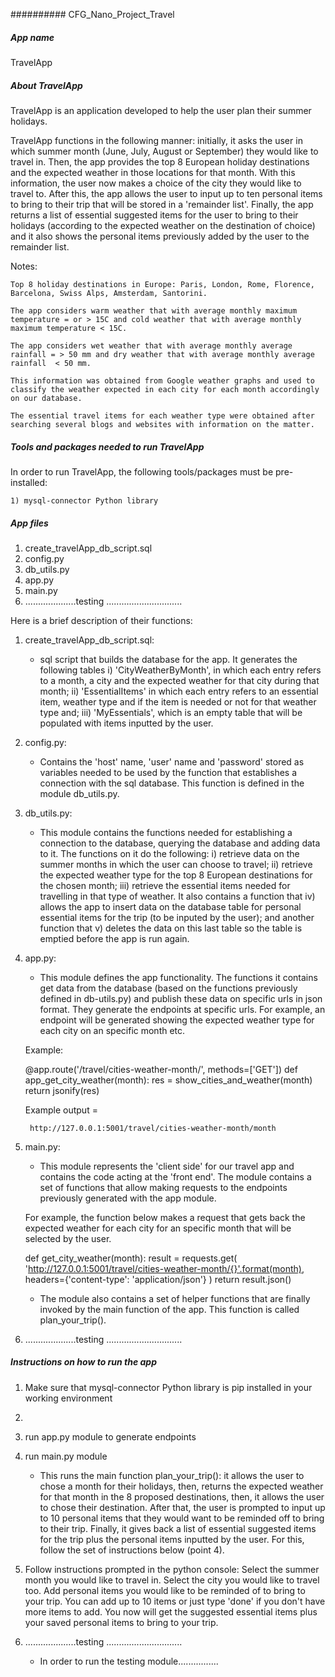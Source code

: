 ########## CFG_Nano_Project_Travel

##### App name

TravelApp

##### About TravelApp

TravelApp is an application developed to help the user plan their summer holidays. 

TravelApp functions in the following manner: initially, it asks the user in which summer month (June, July, August or September) they would like to travel in. Then, the app provides the top 8 European holiday destinations and the expected weather in those locations for that month. With this information, the user now makes a choice of the city they would like to travel to. After this, the app allows the user to input up to ten personal items to bring to their trip that will be stored in a 'remainder list'. Finally, the app returns a list of essential suggested items for the user to bring to their holidays (according to the expected weather on the destination of choice) and it also shows the personal items previously added by the user to the remainder list.

Notes:

	Top 8 holiday destinations in Europe: Paris, London, Rome, Florence, Barcelona, Swiss Alps, Amsterdam, Santorini.
	
	The app considers warm weather that with average monthly maximum temperature = or > 15C and cold weather that with average monthly maximum temperature < 15C.
	
	The app considers wet weather that with average monthly average rainfall = > 50 mm and dry weather that with average monthly average rainfall  < 50 mm.
	
	This information was obtained from Google weather graphs and used to classify the weather expected in each city for each month accordingly on our database.
	
	The essential travel items for each weather type were obtained after searching several blogs and websites with information on the matter.


##### Tools and packages needed to run TravelApp

In order to run TravelApp, the following tools/packages must be pre-installed:

	1) mysql-connector Python library
	

##### App files

1) create_travelApp_db_script.sql
2) config.py
3) db_utils.py
4) app.py
5) main.py
6)  ....................testing ..............................

Here is a brief description of their functions:

1) create_travelApp_db_script.sql: 

	- sql script that builds the database for the app. It generates the following tables i) 'CityWeatherByMonth', in which each entry refers to a month, a city and the expected weather for that city during that month; ii) 'EssentialItems' in which each entry refers to an essential item, weather type and if the item is needed or not for that weather type and; iii) 'MyEssentials', which is an empty table that will be populated with items inputted by the user.

2) config.py:

	- Contains the 'host' name, 'user' name and 'password' stored as variables needed to be used by the function that establishes a connection with the sql database. This function is defined in the module db_utils.py.


3) db_utils.py:

	- This module contains the functions needed for establishing a connection to the database, querying the database and adding data to it. The functions on it do the following: i) retrieve data on the summer months in which the user can choose to travel; ii) retrieve the expected weather type for the top 8 European destinations for the chosen month; iii) retrieve the essential items needed for travelling in that type of weather. It also contains a function that iv) allows the app to insert data on the database table for personal essential items for the trip (to be inputed by the user); and another function that v) deletes the data on this last table so the table is emptied before the app is run again.

4) app.py:

	- This module defines the app functionality. The functions it contains get data from the database (based on the functions previously defined in db-utils.py) and publish these data on specific urls in json format. They generate the endpoints at specific urls. For example, an endpoint will be generated showing the expected weather type for each city on an specific month etc. 
	
	Example:
	
	@app.route('/travel/cities-weather-month/<month>', methods=['GET'])
	def app_get_city_weather(month):
	    res = show_cities_and_weather(month)
    	    return jsonify(res)
	    
	 Example output = 
	    
	    http://127.0.0.1:5001/travel/cities-weather-month/month

5) main.py:

	- This module represents the 'client side' for our travel app and contains the code acting at the 'front end'. The module contains a set of functions that allow making requests to the endpoints previously generated with the app module. 
	
	For example, the function below makes a request that gets back the expected weather for each city for an specific month that will be selected by the user.

	def get_city_weather(month):
    		result = requests.get(
        			'http://127.0.0.1:5001/travel/cities-weather-month/{}'.format(month),
        			headers={'content-type': 'application/json'}
   		 )
   		 return result.json()
		 
	- The module also contains a set of helper functions that are finally invoked by the main function of the app. This function is called plan_your_trip(). 


6)  ....................testing ..............................

##### Instructions on how to run the app

1) Make sure that mysql-connector Python library is pip installed in your working environment
2)
3) run app.py module to generate endpoints
4) run main.py module

	- This runs the main function plan_your_trip(): it allows the user to chose a month for their holidays, then, returns the expected weather for that month in the 8 proposed destinations, then, it allows the user to chose their destination. After that, the user is prompted to input up to 10 personal items that they would want to be reminded off to bring to their trip. Finally, it gives back a list of essential suggested items for the trip plus the personal items inputted by the user. For this, follow the set of instructions below (point 4).
	
5) Follow instructions prompted in the python console:
	Select the summer month you would like to travel in.
	Select the city you would like to travel too.
	Add personal items you would like to be reminded of to bring to your trip. You can add up to 10 items or just type 'done' if you don't have more items to add.
	You now will get the suggested essential items plus your saved personal items to bring to your trip.

6)  ....................testing ..............................
	- In order to run the testing module................

